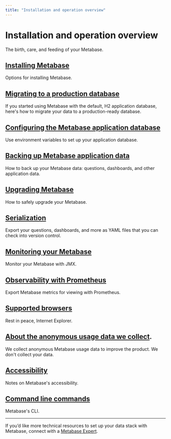 ```yaml
---
title: "Installation and operation overview"
---
```


# Installation and operation overview

The birth, care, and feeding of your Metabase.

## [Installing Metabase](./installing-metabase.md)

Options for installing Metabase.

## [Migrating to a production database](./migrating-from-h2.md)

If you started using Metabase with the default, H2 application database, here's how to migrate your data to a production-ready database.

## [Configuring the Metabase application database](./configuring-application-database.md)

Use environment variables to set up your application database.

## [Backing up Metabase application data](./backing-up-metabase-application-data.md)

How to back up your Metabase data: questions, dashboards, and other application data.

## [Upgrading Metabase](upgrading-metabase.md)

How to safely upgrade your Metabase.

## [Serialization](./serialization.md)

Export your questions, dashboards, and more as YAML files that you can check into version control.

## [Monitoring your Metabase](./monitoring-metabase.md)

Monitor your Metabase with JMX.

## [Observability with Prometheus](./observability-with-prometheus.md)

Export Metabase metrics for viewing with Prometheus.

## [Supported browsers](./supported-browsers.md)

Rest in peace, Internet Explorer.

## [About the anonymous usage data we collect](./information-collection.md).

We collect anonymous Metabase usage data to improve the product. We don't collect your data.

## [Accessibility](./accessibility.md)

Notes on Metabase's accessibility.

## [Command line commands](./commands.md)

Metabase's CLI.

---

If you’d like more technical resources to set up your data stack with Metabase, connect with a [Metabase Expert](https://www.metabase.com/partners/).
